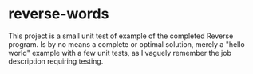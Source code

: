 # reverse-words

This project is a small unit test of example of the completed Reverse program. Is by no means a complete or optimal solution, merely a "hello world" 
example with a few unit tests, as I vaguely remember the job description requiring testing.
